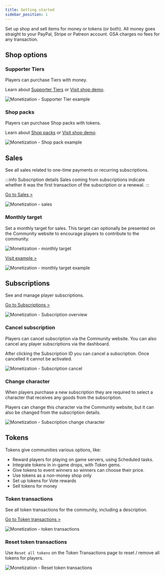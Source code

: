 ```yaml
---
title: Getting started
sidebar_position: 1
---
```


Set up shop and sell items for money or tokens (or both).
All money goes straight to your PayPal, Stripe or Patreon account. GSA charges no fees for any transaction.

## Shop options

### Supporter Tiers
Players can purchase Tiers with money.

Learn about [Supporter Tiers](/dashboard/monetization/supporter_tiers) or [Visit shop demo](https://demo.premiumark.net/supporter-tier).

![Monetization - Supporter Tier example](/img/dashboard/monetization/getting_started/example_supporter_tier_shop.jpg)

### Shop packs
Players can purchase Shop packs with tokens.

Learn about [Shop packs](/dashboard/monetization/shop_packs) or [Visit shop demo](https://demo.premiumark.net/shop).

![Monetization - Shop pack example](/img/dashboard/monetization/getting_started/example_shop_pack_shop.jpg)

## Sales
See all sales related to one-time payments or recurring subscriptions.

:::info Subscription details
Sales coming from subscriptions indicate whether it was the first transaction of the subscription or a renewal.
:::

[Go to Sales >](https://dash.gameserverapp.com/monetization/sales)

![Monetization - sales](/img/dashboard/monetization/getting_started/monetization_sales.jpg)

### Monthly target
Set a monthly target for sales. This target can optionally be presented on the Community website to encourage players to contribute to the community.

![Monetization - monthly target](/img/dashboard/monetization/getting_started/monetization_monthly_target.jpg)

[Visit example >](https://demo.premiumark.net/page/18121-donate)

![Monetization - monthly target example](/img/dashboard/monetization/getting_started/monthly_target_community_website_example.jpg)



## Subscriptions
See and manage player subscriptions.

[Go to Subscriptions >](https://dash.gameserverapp.com/monetization/subscriptions)


![Monetization - Subscription overview](/img/dashboard/monetization/getting_started/subscription_overview.jpg)

### Cancel subscription
Players can cancel subscription via the Community website. You can also cancel any player subscriptions via the dashboard.

After clicking the Subscription ID you can cancel a subscription. Once cancelled it cannot be activated.

![Monetization - Subscription cancel](/img/dashboard/monetization/getting_started/subscription_cancel.jpg)

### Change character
When players purchase a new subscription they are required to select a character that receives any goods from the subscription.

Players can change this character via the Community website, but it can also be changed from the subscription details.

![Monetization - Subscription change character](/img/dashboard/monetization/getting_started/subscription_change_character.jpg)

## Tokens
Tokens give communities various options, like:
- Reward players for playing on game servers, using Scheduled tasks.
- Integrate tokens in in-game drops, with Token gems.
- Give tokens to event winners so winners can choose their price.
- Use tokens as a non-money shop only
- Set up tokens for Vote rewards
- Sell tokens for money

### Token transactions
See all token transactions for the community, including a description.

[Go to Token transactions >](https://dash.gameserverapp.com/monetization/token-transactions)

![Monetization - token transactions](/img/dashboard/monetization/getting_started/token_transactions.jpg)

### Reset token transactions
Use `Reset all tokens` on the Token Transactions page to reset / remove all tokens for players.

![Monetization - Reset token transactions](/img/dashboard/monetization/getting_started/reset_token_transactions.jpg)
